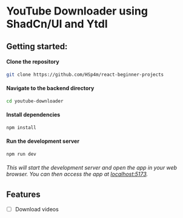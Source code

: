 # YouTube Downloader using ShadCn/UI and Ytdl

## Getting started:

#### Clone the repository
```Bash
git clone https://github.com/HSp4m/react-beginner-projects
```

#### Navigate to the backend directory
```Bash
cd youtube-downloader
```

#### Install dependencies
```Bash
npm install
```

#### Run the development server
```Bash
npm run dev
```

###### This will start the development server and open the app in your web browser. You can then access the app at [localhost:5173](http://localhost:5173/).


## Features
- [ ] Download videos

